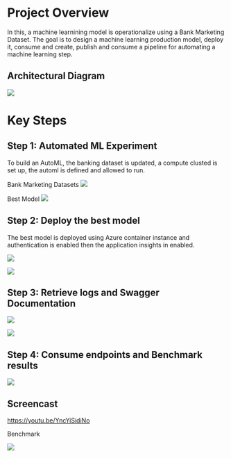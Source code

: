 # Project Overview

In this, a machine learnining model is operationalize using a Bank Marketing Dataset. The goal is to design a machine learning production model, deploy it, consume and create, publish and consume a pipeline for automating a machine learning step.

## Architectural Diagram
![](pics/1.png)

# Key Steps
## Step 1: Automated ML Experiment

To build an AutoML,  the banking dataset is updated, a compute clusted is set up, the automl is defined and allowed to run.

Bank Marketing Datasets
![](pics/2.png)

Best Model
![](pics/3.PNG)

## Step 2: Deploy the best model
The best model is deployed using Azure container instance and authentication is enabled then the application insights in enabled. 

![](pics/4.PNG)

![](pics/5.PNG)

## Step 3: Retrieve logs and Swagger Documentation

![](pics/6.PNG)

![](pics/7.PNG)

## Step 4: Consume endpoints and Benchmark results

![](pics/8.PNG)

## Screencast
https://youtu.be/YncYiSidiNo

Benchmark

![](pics/9.PNG)



